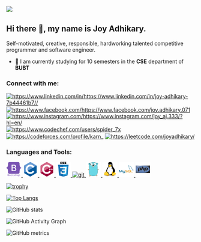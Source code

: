 ![](https://scontent.fjsr8-1.fna.fbcdn.net/v/t39.30808-6/292830900_3312403115712278_7462408272410371401_n.jpg?_nc_cat=103&ccb=1-7&_nc_sid=09cbfe&_nc_ohc=F7e9CgsYPYcAX87e19q&_nc_ht=scontent.fjsr8-1.fna&oh=00_AT9yyavoCwLFt9Kif8TKeyOvsoZX35YilC_vCn2QXHkrag&oe=62CF69EC)
## Hi there 👋, my name is **Joy Adhikary**.


Self-motivated, creative, responsible, hardworking talented competitive programmer and software engineer.
- 🔭 I am currently studying for 10 semesters in the **CSE** department of **BUBT**
<h3 align="left">Connect with me:</h3>
<p align="left">
<a href="https://linkedin.com/in/https://www.linkedin.com/in/https://www.linkedin.com/in/joy-adhikary-7b44461b7//" target="blank"><img align="center" src="https://raw.githubusercontent.com/rahuldkjain/github-profile-readme-generator/master/src/images/icons/Social/linked-in-alt.svg" alt="https://www.linkedin.com/in/https://www.linkedin.com/in/joy-adhikary-7b44461b7//" height="30" width="40" /></a>
<a href="https://fb.com/https://www.facebook.com/https://www.facebook.com/joy.adhikary.071" target="blank"><img align="center" src="https://raw.githubusercontent.com/rahuldkjain/github-profile-readme-generator/master/src/images/icons/Social/facebook.svg" alt="https://www.facebook.com/https://www.facebook.com/joy.adhikary.071" height="30" width="40" /></a>
<a href="https://instagram.com/https://www.instagram.com/https://www.instagram.com/joy_aj.333/?hl=en/" target="blank"><img align="center" src="https://raw.githubusercontent.com/rahuldkjain/github-profile-readme-generator/master/src/images/icons/Social/instagram.svg" alt="https://www.instagram.com/https://www.instagram.com/joy_aj.333/?hl=en/" height="30" width="40" /></a>
<a href="https://www.codechef.com/users/https://www.codechef.com/users/spider_7x" target="blank"><img align="center" src="https://cdn.jsdelivr.net/npm/simple-icons@3.1.0/icons/codechef.svg" alt="https://www.codechef.com/users/spider_7x" height="30" width="40" /></a>
<a href="https://codeforces.com/profile/https://codeforces.com/profile/karn_" target="blank"><img align="center" src="https://raw.githubusercontent.com/rahuldkjain/github-profile-readme-generator/master/src/images/icons/Social/codeforces.svg" alt="https://codeforces.com/profile/karn_" height="30" width="40" /></a>
<a href="https://www.leetcode.com/https://leetcode.com/joyadhikary/" target="blank"><img align="center" src="https://raw.githubusercontent.com/rahuldkjain/github-profile-readme-generator/master/src/images/icons/Social/leet-code.svg" alt="https://leetcode.com/joyadhikary/" height="30" width="40" /></a>
</p>
<p> </p>
<h3 align="left">Languages and Tools:</h3>
<p align="left"> <a href="https://getbootstrap.com" target="_blank" rel="noreferrer"> <img src="https://raw.githubusercontent.com/devicons/devicon/master/icons/bootstrap/bootstrap-plain-wordmark.svg" alt="bootstrap" width="40" height="40"/> </a> <a href="https://www.cprogramming.com/" target="_blank" rel="noreferrer"> <img src="https://raw.githubusercontent.com/devicons/devicon/master/icons/c/c-original.svg" alt="c" width="40" height="40"/> </a> <a href="https://www.w3schools.com/cpp/" target="_blank" rel="noreferrer"> <img src="https://raw.githubusercontent.com/devicons/devicon/master/icons/cplusplus/cplusplus-original.svg" alt="cplusplus" width="40" height="40"/> </a> <a href="https://www.w3schools.com/css/" target="_blank" rel="noreferrer"> <img src="https://raw.githubusercontent.com/devicons/devicon/master/icons/css3/css3-original-wordmark.svg" alt="css3" width="40" height="40"/> </a> <a href="https://git-scm.com/" target="_blank" rel="noreferrer"> <img src="https://www.vectorlogo.zone/logos/git-scm/git-scm-icon.svg" alt="git" width="40" height="40"/> </a> <a href="https://golang.org" target="_blank" rel="noreferrer"> <img src="https://raw.githubusercontent.com/devicons/devicon/master/icons/go/go-original.svg" alt="go" width="40" height="40"/> </a> <a href="https://www.linux.org/" target="_blank" rel="noreferrer"> <img src="https://raw.githubusercontent.com/devicons/devicon/master/icons/linux/linux-original.svg" alt="linux" width="40" height="40"/> </a> <a href="https://www.mysql.com/" target="_blank" rel="noreferrer"> <img src="https://raw.githubusercontent.com/devicons/devicon/master/icons/mysql/mysql-original-wordmark.svg" alt="mysql" width="40" height="40"/> </a> <a href="https://www.php.net" target="_blank" rel="noreferrer"> <img src="https://raw.githubusercontent.com/devicons/devicon/master/icons/php/php-original.svg" alt="php" width="40" height="40"/> </a> </p>

[![trophy](https://github-profile-trophy.vercel.app/?username=joy-adhikary)](https://github.com/ryo-ma/github-profile-trophy)

[![Top Langs](https://github-readme-stats.vercel.app/api/top-langs/?username=joy-adhikary)](https://github.com/anuraghazra/github-readme-stats)

![GitHub stats](https://github-readme-stats.vercel.app/api?username=joy-adhikary&show_icons=true)  

![GitHub Activity Graph](https://activity-graph.herokuapp.com/graph?username=joy-adhikary)  

![GitHub metrics](https://metrics.lecoq.io/joy-adhikary)  


